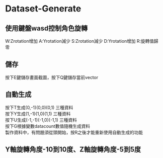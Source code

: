 # Dataset-Generate
## 使用鍵盤wasd控制角色旋轉
W:Zrotation增加 A:Yrotation減少 S:Zrotation減少 D:Yrotation增加 R:旋轉值歸零
## 儲存
按下E鍵儲存畫面截圖，按下Q鍵儲存當前vector
## 自動生成
按下T生成(0,-1)(0,0)(0,1) 三種資料  
按下Y生成(1,-1)(1,0)(1,1) 三種資料  
按下U生成(-1,-1)(-1,0)(-1,1) 三種資料  
按下G根據變數datacount數值隨機生成資料  
製作資料中，有問題須從頭開始，按R之後才能重新使用自動生成的功能
## Y軸旋轉角度-10到10度、Z軸旋轉角度-5到5度
